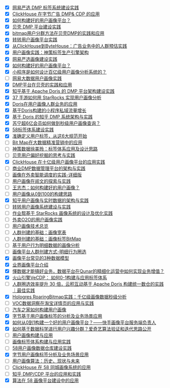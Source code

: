 - [x] [网易严选 DMP 标签系统建设实践](https://smartsi.blog.csdn.net/article/details/127147474)
- [x] [ClickHouse 在字节广告 DMP& CDP 的应用](https://smartsi.blog.csdn.net/article/details/129892857)
- [x] [如何构建好的用户画像平台？](https://smartsi.blog.csdn.net/article/details/129509970)
- [x] [贝壳 DMP 平台建设实践](https://smartsi.blog.csdn.net/article/details/127275431)
- [x] [bitmap用户分群方法在贝壳DMP的实践和应用](https://smartsi.blog.csdn.net/article/details/127561496)
- [x] [转转用户画像平台实践](https://smartsi.blog.csdn.net/article/details/128339475)
- [x] [从ClickHouse到ByteHouse：广告业务中的人群预估实践](https://smartsi.blog.csdn.net/article/details/129891117)
- [x] [用户画像实践：神策标签生产引擎架构](https://smartsi.blog.csdn.net/article/details/129898310)
- [x] [网易严选画像建设实践](https://smartsi.blog.csdn.net/article/details/129919201)
- [x] [如何构建好的用户画像平台？](https://smartsi.blog.csdn.net/article/details/129509970)
- [x] [小程序是如何设计百亿级用户画像分析系统的？](https://smartsi.blog.csdn.net/article/details/133780305)
- [ ] [网易大数据用户画像实践](https://mp.weixin.qq.com/s/jyiDWiK0zczEaZKY5Hy5xg)
- [x] [DMP平台在贝壳的实践和应用](https://smartsi.blog.csdn.net/article/details/129941706)
- [x] [知乎基于 Apache Doris 的 DMP 平台架构建设实践](https://smartsi.blog.csdn.net/article/details/129964402)
- [x] [37 手游如何用 StarRocks 实现用户画像分析](https://smartsi.blog.csdn.net/article/details/130000575)
- [x] [Doris在用户画像人群业务的应用](https://smartsi.blog.csdn.net/article/details/130024514)
- [x] [基于Doris构建的小程序私域流量增长](https://smartsi.blog.csdn.net/article/details/130028027)
- [x] [基于 Doris 的知乎 DMP 系统架构与实践](https://mp.weixin.qq.com/s/sV-YN3sgngJpmZg-FYLQlA)
- [x] [苏宁超6亿会员如何做到秒级用户画像查询？](https://smartsi.blog.csdn.net/article/details/133265937)
- [x] [58标签体系建设实践](https://smartsi.blog.csdn.net/article/details/133802591)
- [x] [准确定义用户标签，从这6大规范开始](https://smartsi.blog.csdn.net/article/details/134047505)
- [ ] [Bit Map在大数据精准营销中的应用](https://mp.weixin.qq.com/s/RuD4xNsr6DgEnyczB4_p9Q)
- [ ] [神策数据徐美玲：标签体系应用及设计思路](https://mp.weixin.qq.com/s/wZ-aqJTRCpx1BjB-2igsng)
- [ ] [贝壳用户偏好挖掘的思考与实践](https://mp.weixin.qq.com/s/6aqc4oyost7wNOy4ftL_hw)
- [x] [ClickHouse 在十亿级用户画像平台的应用实践](https://smartsi.blog.csdn.net/article/details/134087177)
- [ ] [商业DMP数据管理平台的架构与实践](https://mp.weixin.qq.com/s/Xs-sSZFx9FWPGtg_X6gU4g)
- [ ] [画像在外卖智能调度的实践-详细版](https://mp.weixin.qq.com/s/hYVTJ8-DguSVslBpZcyeGA)
- [ ] [用户画像在阅文的探索与实践](https://mp.weixin.qq.com/s/ddRjNDBVuY03nQSGLncjtg)
- [ ] [王志杰：如何构建好的用户画像？](https://mp.weixin.qq.com/s/9sHusGBlh6cN2-GG74i5dw)
- [ ] [用户画像从0到100的构建思路](https://mp.weixin.qq.com/s/mkqSuqKB08m4iRWwzmy2Fw)
- [x] [知乎用户画像与实时数据的架构与实践](https://smartsi.blog.csdn.net/article/details/134068567)
- [ ] [转转用户画像系统建设与实践](https://smartsi.blog.csdn.net/article/details/130142893)
- [ ] [作业帮基于 StarRocks 画像系统的设计及优化实践](https://mp.weixin.qq.com/s/Vel8SkU1sfQveJmeIPJb-A)
- [ ] [外卖O2O的用户画像实践](https://mp.weixin.qq.com/s/9mL4L5wUD1bCcu9h0wBErg)
- [ ] [用户画像技术总览](https://mp.weixin.qq.com/s/S_5BzHNnGwQOgyJP3QwMhw)
- [ ] [人群创建的基础：画像宽表](https://mp.weixin.qq.com/s/Aih-Wb6u_s_6tlfCs4bIhA)
- [ ] [人群创建的基础：画像标签BitMap](https://mp.weixin.qq.com/s/mFsnyRaSJe0ZuVqoJnzpqQ)
- [ ] [基于用户行为明细数据的画像分析](https://mp.weixin.qq.com/s/9sKKvTAyOQcCL72ngo4_KQ)
- [ ] [画像平台人群创建方式-明细行为圈选](https://mp.weixin.qq.com/s/4SbT1gDiG_z0nIgC1Xmenw)
- [x] [画像平台常见的3种数据模型](https://mp.weixin.qq.com/s/p7dLTJn9kXBD5jJFXlV2bg)
- [x] [业界画像平台介绍](https://mp.weixin.qq.com/s/BB-5FyMz_PKZ5rjcqWCB6g)
- [x] [懂数据才能搞好业务，数据平台在Qunar的精细化运营中如何实现业务增值？](https://smartsi.blog.csdn.net/article/details/134149718)
- [x] [火山引擎VeCDP： 如何0-1构建与应用标签体系](https://smartsi.blog.csdn.net/article/details/134220660)
- [ ] [人群圈选效率提升 30 倍，云积互动基于 Apache Doris 构建统一数仓的实践｜最佳实践](https://mp.weixin.qq.com/s/LXfP3WhL0K-PHgnHFHstcQ)
- [x] [Hologres RoaringBitmap实践：千亿级画像数据秒级分析](https://smartsi.blog.csdn.net/article/details/134223290)
- [ ] [VOC数据洞察在淘宝详情页的应用与实践](https://mp.weixin.qq.com/s/Nmay3v6DPFGbKTaZqLfUYQ)
- [ ] [汽车之家如何构建用户画像](https://mp.weixin.qq.com/s/ihvcpS0Mb5G1_-EzrhEOBw)
- [x] [字节基于用户画像标签的分析及业务场景应用](https://smartsi.blog.csdn.net/article/details/136777749)
- [x] [如何从0到1构建一个好的用户画像平台？——快手画像平台服务端负责人](https://smartsi.blog.csdn.net/article/details/140070090)
- [x] [如何基于数据科学进行用户兴趣分群？爱奇艺算法验证和迭代思路公开](https://smartsi.blog.csdn.net/article/details/136312294)
- [ ] [用户画像构建与应用](https://mp.weixin.qq.com/s/EMYPoVM7VnM4uqPBpm_rRQ)
- [ ] [画像标签体系构建与应用实践](https://mp.weixin.qq.com/s/FyABTl5aJXeZgvRzpg0cDA)
- [ ] [58用户画像数据仓库建设实践](https://mp.weixin.qq.com/s/0WJebDIGA38fIYSjsyE1fQ)
- [x] [字节用户画像标签分析及业务场景应用](https://smartsi.blog.csdn.net/article/details/136777749)
- [ ] [用户画像算法：历史、现状与未来](https://mp.weixin.qq.com/s/3obuUXE2EE-X_o_qT9GY1w)
- [ ] [ClickHouse 在 58 同城画像系统的应用](https://mp.weixin.qq.com/s/dgCdaRlpMsbHtnU5Z-sLow)
- [ ] [知乎 DMP/CDP 平台的应用和实践](https://mp.weixin.qq.com/s/oirhu0b_4JhWzj2RVIyiMw)
- [x] [算法在 58 画像平台建设中的应用](https://smartsi.blog.csdn.net/article/details/139338781)
